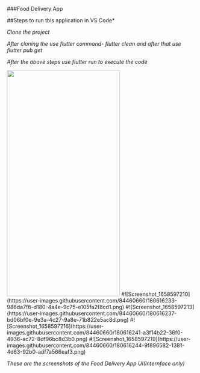 ###Food Delivery App

##Steps to run this application in VS Code*

*Clone the project* 

*After cloning the use flutter command- flutter clean and after that use flutter pub get*

*After the above steps use flutter run to execute the code*

<img src= "https://user-images.githubusercontent.com/84460660/180616227-2dd7a7b8-667b-42c2-8fcb-3f5cce5da8ac.png" width ="300" height = "600">
#![Screenshot_1658597210](https://user-images.githubusercontent.com/84460660/180616233-986da7f6-d180-4a4e-9c75-e105fa2f8cd1.png)
#![Screenshot_1658597213](https://user-images.githubusercontent.com/84460660/180616237-bd06bf0e-9e3a-4c27-9a8e-71b822e5ac8d.png)
#![Screenshot_1658597216](https://user-images.githubusercontent.com/84460660/180616241-a3f14b22-36f0-4936-ac72-8df96bc8d3b0.png)
#![Screenshot_1658597219](https://user-images.githubusercontent.com/84460660/180616244-9f896582-1381-4d63-92b0-adf7a566eaf3.png)

*These are the screenshots of the Food Delivery App UI(Internface only)*
